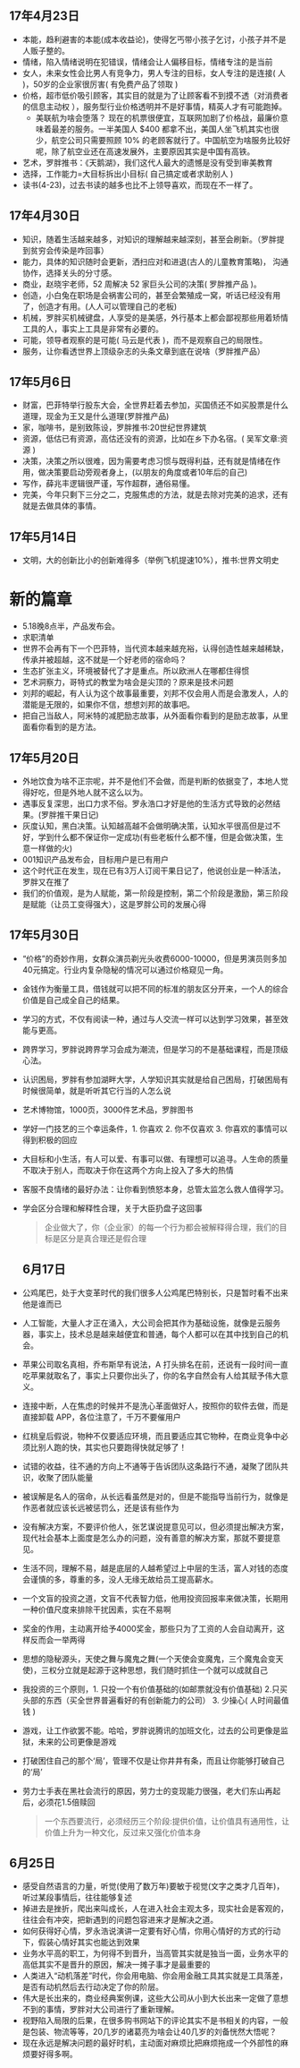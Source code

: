 ## 17年4月23日
* 本能，趋利避害的本能(成本收益论)，使得乞丐带小孩子乞讨，小孩子并不是人贩子整的。
* 情绪，陷入情绪说明在犯错误，情绪会让人偏移目标，情绪专注的是当前
* 女人，未来女性会比男人有竞争力，男人专注的目标，女人专注的是连接( 人 )，50岁的企业家很厉害( 有免费产品了领取 )
* 价格，超市低价吸引顾客，其实目的就是为了让顾客看不到摸不透（对消费者的信息主动权 ），服务型行业价格透明并不是好事情，精英人才有可能跑掉。
  + 美联航为啥会堕落？ 现在的机票很便宜，互联网加剧了价格战，最廉价意味着最差的服务。一半美国人 $400 都拿不出，美国人坐飞机其实也很少，航空公司只需要照顾 10% 的老顾客就行了。中国航空为啥服务比较好呢，除了航空业还在高速发展外，主要原因其实是中国有高铁。
* 艺术，罗胖推书：《天鹅湖》，我们这代人最大的遗憾是没有受到审美教育
* 选择，工作能力=大目标拆出小目标( 自己搞定或者求助别人 )
* 读书(4-23)，过去书读的越多也比不上领导喜欢，而现在不一样了。


## 17年4月30日
* 知识，随着生活越来越多，对知识的理解越来越深刻，甚至会刷新。（罗胖提到贫穷会传染是咋回事）
* 能力，具体的知识随时会更新，洒扫应对和进退(古人的儿童教育策略)， 沟通协作，选择关头的分寸感。
* 商业，赵晓宇老师，52 周解决 52 家巨头公司的决策( 罗胖推产品 )。
* 创造，小白兔在职场是会祸害公司的，甚至会繁殖成一窝，听话已经没有用了，创造才有用。(人人可以管理自己的老板)
* 机械，罗胖买机械键盘，人享受的是美感，外行基本上都会鄙视那些用着矫情工具的人，事实上工具是非常有必要的。
* 可能，领导者观察的是可能( 马云是代表 )，而不是观察自己的局限性。
* 服务，让你看透世界上顶级杂志的头条文章到底在说啥（罗胖推产品）

## 17年5月6日
* 财富，巴菲特举行股东大会，全世界赶着去参加，买国债还不如买股票是什么道理，现金为王又是什么道理(罗胖推产品)
* 家，咖啡书，是别致陈设，罗胖推书:20世纪世界建筑
* 资源，低估已有资源，高估还没有的资源，比如在乡下办名宿。( 吴军文章:资源 )
* 决策，决策之所以很难，因为需要考虑习惯与既得利益，还有就是情绪在作用，做决策要启动旁观者身上，(以朋友的角度或者10年后的自己)
* 写作，薛兆丰逻辑很严谨，写作超群，通俗易懂。
* 完美，今年只剩下三分之二，克服焦虑的方法，就是去除对完美的追求，还有就是去做具体的事情。


## 17年5月14日
* 文明，大的创新比小的创新难得多（举例飞机提速10%），推书:世界文明史


# 新的篇章
* 5.18晚8点半，产品发布会。
* 求职清单
* 世界不会再有下一个巴菲特，当代资本越来越充裕，认得创造性越来越稀缺，传承并被超越，这不就是一个好老师的宿命吗？
* 生态扩张主义，环境被替代了才是重点。所以欧洲人在哪都住得惯
* 艺术洞察力，哥特式的教堂为啥会是尖顶的？原来是技术问题
* 刘邦的崛起，有人认为这个故事最重要，刘邦不仅会用人而是会激发人，人的潜能是无限的，如果你不信，想想刘邦的故事吧。
* 把自己当敌人，阿米特的减肥励志故事，从外面看你看到的是励志故事，从里面看你看到的是方法。

## 17年5月20日
* 外地饮食为啥不正宗呢，并不是他们不会做，而是判断的依据变了，本地人觉得好吃，但是外地人就不这么以为。
* 遇事反复深思，出口力求不俗。罗永浩口才好是他的生活方式导致的必然结果。(罗胖推干果日记)
* 灰度认知，黑白决策。认知越高越不会做明确决策，认知水平很高但是过不好，学到什么都不保证你一定成功(有些老板什么都不懂，但是会做决策，生意一样做的火)
* 001知识产品发布会，目标用户是已有用户
* 这个时代正在发生，现在已有3万人订阅干果日记了，他说创业是一种活法，罗胖又在推了
* 我们的价值观，是为人赋能，第一阶段是控制，第二个阶段是激励，第三阶段是赋能（让员工变得强大），这是罗胖公司的发展心得

## 17年5月30日
* “价格”的奇妙作用，女群众演员剃光头收费6000-10000，但是男演员则多加40元搞定。行业内复杂隐秘的情况可以通过价格窥见一角。
* 金钱作为衡量工具，借钱就可以把不同的标准的朋友区分开来，一个人的综合价值是自己成全自己的结果。
* 学习的方式，不仅有阅读一种，通过与人交流一样可以达到学习效果，甚至效能与更高。
* 跨界学习，罗胖说跨界学习会成为潮流，但是学习的不是基础课程，而是顶级心法。
* 认识困局，罗胖有参加湖畔大学，人学知识其实就是给自己困局，打破困局有时候很简单，就是听听其它行当的人怎么说
* 艺术博物馆，1000页，3000件艺术品，罗胖图书
* 学好一门技艺的三个幸运条件，1. 你喜欢 2. 你不仅喜欢 3. 你喜欢的事情可以得到积极的回应
* 大目标和小生活，有人可以爱、有事可以做、有理想可以追寻。人生命的质量不取决于别人，而取决于你在这两个方向上投入了多大的热情
* 客服不良情绪的最好办法：让你看到愤怒本身，总管太监怎么救人值得学习。
* 学会区分合理和解释性合理，关于大臣扔盘子这回事
  > 企业做大了，你（企业家）的每一个行为都会被解释得合理，我们的目标是区分是真合理还是假合理

  ## 6月17日
* 公鸡尾巴，处于大变革时代的我们很多人公鸡尾巴特别长，只是暂时看不出来他是谁而已
* 人工智能，大量人才正在涌入，大公司会把其作为基础设施，就像是云服务器，事实上，技术总是越来越便宜和普通，每个人都可以在其中找到自己的机会。
* 苹果公司取名真相，乔布斯早有说法，A 打头排名在前，还说有一段时间一直吃苹果就取名了，事实上只要你出头了，你的名字自然会有人给其赋予伟大意义。
* 连接中断，人在焦虑的时候并不是洗心革面做好人，按照你的软件去做，而是直接卸载 APP，各位注意了，千万不要催用户
* 红桃皇后假说，物种不仅要适应环境，而且要适应其它物种，在商业竞争中必须比别人跑的快，其实也只要跑得快就足够了！
* 试错的收益，往不通的方向上不通等于告诉团队这条路行不通，凝聚了团队共识，收聚了团队能量
* 被误解是名人的宿命，从长远看虽然是对的，但是不能指导当前行为，就像是作恶者就应该长远被惩罚么，还是该有些作为
* 没有解决方案，不要评价他人，张艺谋说提意见可以，但必须提出解决方案，现代社会基本上面度是怎么办的问题，没有善意的解决方案，那就不要提意见。
* 生活不同，理解不易，越是底层的人越希望过上中层的生活，富人对钱的态度会谨慎的多，尊重的多，没人无缘无故给员工提高薪水。
* 一个文盲的投资之道，文盲不代表智力低，他用投资回报率来做决策，长期用一种价值尺度来排除干扰因素，实在不易啊
* 奖金的作用，主动离开给予4000奖金，那些只为了工资的人会自动离开，这样反而会一举两得
* 思想的隐秘源头，天使之舞与魔鬼之舞(一个天使会变魔鬼，三个魔鬼会变天使)，三权分立就是起源于这种思想，我们随时抓住一个就可以成就自己
* 我投资的三个原则，1. 只投一个有价值基础的(如邮票就没有价值基础) 2.只买头部的东西（买全世界普遍看好的有创新能力的公司） 3. 少操心( 人时间最值钱 )
* 游戏，让工作欲罢不能。哈哈，罗胖说腾讯的加班文化，过去的公司更像是监狱，未来的公司更像是游戏
* 打破困住自己的那个‘局’，管理不仅是让你井井有条，而且让你能够打破自己的‘局’
* 劳力士手表在黑社会流行的原因，劳力士的变现能力很强，老大们东山再起后，必须花1.5倍赎回
  > 一个东西要流行，必须经历三个阶段:提供价值，让价值具有通用性，让价值上升为一种文化，反过来又强化价值本身



## 6月25日
* 感受自然语言的力量，听觉(使用了数万年)要敏于视觉(文字之类才几百年)，听过某段事情后，往往能够复述
* 掉进去是挫折，爬出来叫成长，人在进入社会主观太多，现实社会是客观的，往往会有冲突，把新遇到的问题包容进来才是解决之道。
* 如何获得好心情，罗永浩说演讲一定要有好心情，你用心情好的方式的行动下，假装心情好其实也能达到效果
* 业务水平高的职工，为何得不到晋升，当高管其实就是独当一面，业务水平的高低其实不是晋升的原因，解决一摊子事才是最重要的
* 人类进入“动机落差”时代，你会用电脑、你会用金融工具其实就是工具落差，是否有动机然后去行动决定了你的阶层。
* 伟大是长出来的，商业经典案例课，这些大公司从小到大长出来一定做了意想不到的事情，罗胖对大公司进行了重新理解。
* 视野陷入局限的后果，在很多购书网站下的评论其实不是书相关的内容，一般是包装、物流等等，20几岁的诸葛亮为啥会让40几岁的刘备恍然大悟呢？
* 现在永远是解决问题的最好时机，主动面对麻烦比把麻烦拖成一个外部性的麻烦要好得多啊。